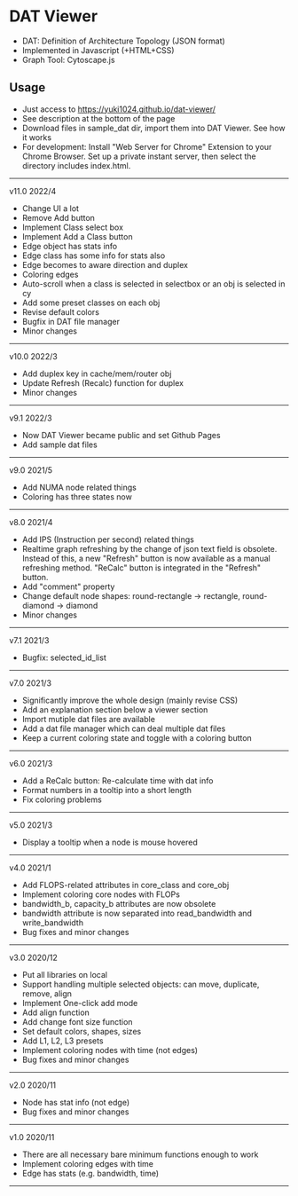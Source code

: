 # DAT Viewer
- DAT: Definition of Architecture Topology (JSON format)
- Implemented in Javascript (+HTML+CSS)
- Graph Tool: Cytoscape.js

## Usage
- Just access to https://yuki1024.github.io/dat-viewer/
- See description at the bottom of the page
- Download files in sample_dat dir, import them into DAT Viewer. See how it works
- For development: Install "Web Server for Chrome" Extension to your Chrome Browser. Set up a private instant server, then select the directory includes index.html.

----------------
v11.0 2022/4

- Change UI a lot
- Remove Add button
- Implement Class select box
- Implement Add a Class button
- Edge object has stats info
- Edge class has some info for stats also
- Edge becomes to aware direction and duplex
- Coloring edges
- Auto-scroll when a class is selected in selectbox or an obj is selected in cy
- Add some preset classes on each obj
- Revise default colors
- Bugfix in DAT file manager
- Minor changes

----------------
v10.0 2022/3

- Add duplex key in cache/mem/router obj
- Update Refresh (Recalc) function for duplex
- Minor changes

----------------
v9.1 2022/3

- Now DAT Viewer became public and set Github Pages
- Add sample dat files

----------------
v9.0 2021/5

- Add NUMA node related things
- Coloring has three states now

----------------
v8.0 2021/4

- Add IPS (Instruction per second) related things
- Realtime graph refreshing by the change of json text field is obsolete. Instead of this, a new "Refresh" button is now available as a manual refreshing method. "ReCalc" button is integrated in the "Refresh" button.
- Add "comment" property
- Change default node shapes: round-rectangle -> rectangle, round-diamond -> diamond
- Minor changes

----------------
v7.1 2021/3

- Bugfix: selected_id_list

----------------
v7.0 2021/3

- Significantly improve the whole design (mainly revise CSS)
- Add an explanation section below a viewer section
- Import mutiple dat files are available
- Add a dat file manager which can deal multiple dat files
- Keep a current coloring state and toggle with a coloring button

----------------
v6.0 2021/3

- Add a ReCalc button: Re-calculate time with dat info
- Format numbers in a tooltip into a short length
- Fix coloring problems

----------------
v5.0 2021/3

- Display a tooltip when a node is mouse hovered

----------------
v4.0 2021/1

- Add FLOPS-related attributes in core_class and core_obj
- Implement coloring core nodes with FLOPs
- bandwidth_b, capacity_b attributes are now obsolete
- bandwidth attribute is now separated into read_bandwidth and write_bandwidth
- Bug fixes and minor changes

----------------
v3.0 2020/12

- Put all libraries on local
- Support handling multiple selected objects: can move, duplicate, remove, align
- Implement One-click add mode
- Add align function
- Add change font size function
- Set default colors, shapes, sizes
- Add L1, L2, L3 presets
- Implement coloring nodes with time (not edges)
- Bug fixes and minor changes

----------------
v2.0 2020/11

- Node has stat info (not edge)
- Bug fixes and minor changes

----------------
v1.0 2020/11

- There are all necessary bare minimum functions enough to work
- Implement coloring edges with time
- Edge has stats (e.g. bandwidth, time)

----------------




